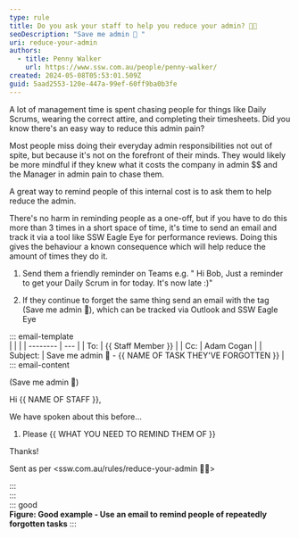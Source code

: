 ```yaml
---
type: rule
title: Do you ask your staff to help you reduce your admin? 🙏🏻
seoDescription: "Save me admin 🙏 "
uri: reduce-your-admin
authors:
  - title: Penny Walker
    url: https://www.ssw.com.au/people/penny-walker/
created: 2024-05-08T05:53:01.509Z
guid: 5aad2553-120e-447a-99ef-60ff9ba0b3fe
---
```

A lot of management time is spent chasing people for things like Daily Scrums, wearing the correct attire, and completing their timesheets. Did you know there's an easy way to reduce this admin pain?

<!--endintro-->

Most people miss doing their everyday admin responsibilities not out of spite, but because it's not on the forefront of their minds. They would likely be more mindful if they knew what it costs the company in admin $$ and the Manager in admin pain to chase them.

A great way to remind people of this internal cost is to ask them to help reduce the admin. 

There's no harm in reminding people as a one-off, but if you have to do this more than 3 times in a short space of time, it's time to send an email and track it via a tool like SSW Eagle Eye for performance reviews. Doing this gives the behaviour a known consequence which will help reduce the amount of times they do it.

1. Send them a friendly reminder on Teams e.g. " Hi Bob, Just a reminder to get your Daily Scrum in for today. It's now late :)" 

2. If they continue to forget the same thing send an email with the tag (Save me admin 🙏), which can be tracked via Outlook and SSW Eagle Eye

::: email-template\
|          |     |
| -------- | --- |
| To:      | {{ Staff Member  }} |
| Cc:      | Adam Cogan |
| Subject: | Save me admin 🙏 - {{ NAME OF TASK THEY'VE FORGOTTEN }}  |\
::: email-content

(Save me admin 🙏)

Hi {{ NAME OF STAFF }},

We have spoken about this before…

1. Please {{ WHAT YOU NEED TO REMIND THEM OF }}

Thanks! 

Sent as per <ssw.com.au/rules/reduce-your-admin 🙏🏻>

:::\
:::\
::: good\
**Figure: Good example - Use an email [](mailto:1week@followupthen.com)to remind people of repeatedly forgotten tasks**
:::
